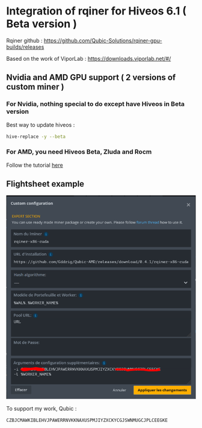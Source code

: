 # Integration of rqiner for Hiveos 6.1 ( Beta version )

Rqiner github : https://github.com/Qubic-Solutions/rqiner-gpu-builds/releases

Based on the work of ViporLab : https://downloads.viporlab.net/#/

## Nvidia and AMD GPU support ( 2 versions of custom miner )

### For Nvidia, nothing special to do except have Hiveos in Beta version

Best way to update hiveos : 
```sh
hive-replace -y --beta
```

### For AMD, you need Hiveos Beta, Zluda and Rocm

Follow the tutorial [here](https://github.com/Gddrig/Qubic_Hiveos/blob/main/tutorial_amd.md) 

## Flightsheet example 

![alt text](https://github.com/Gddrig/Qubic_Hiveos/blob/main/Capture.PNG)


To support my work, Qubic : 
```sh
CZBJCMAWKIBLEHVJPAWERRNVKKNAXUSPMJIYZXCKYCGJSWNMUGCJPLCEEGKE
```
